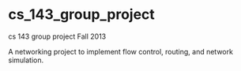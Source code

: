 cs_143_group_project
====================

cs 143 group project Fall 2013					

A networking project to implement flow control, routing, and network simulation.